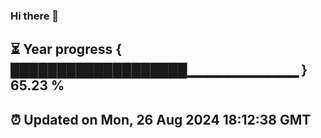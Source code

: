 ### Hi there 👋
⏳ Year progress { ███████████████████▁▁▁▁▁▁▁▁▁▁▁ } 65.23 %
---
⏰ Updated on Mon, 26 Aug 2024 18:12:38 GMT
---

